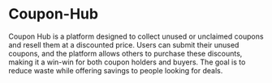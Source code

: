 # Coupon-Hub
Coupon Hub is a platform designed to collect unused or unclaimed coupons and resell them at a discounted price. Users can submit their unused coupons, and the platform allows others to purchase these discounts, making it a win-win for both coupon holders and buyers. The goal is to reduce waste while offering savings to people looking for deals.
